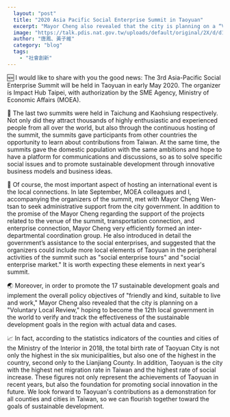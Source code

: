 ```yaml
---
  layout: "post"
  title: "2020 Asia Pacific Social Enterprise Summit in Taoyuan"
  excerpt: "Mayor Cheng also revealed that the city is planning on a “Voluntary Local Review,” hoping to become the 12th local government in the world to verify and track the effectiveness of the SDGs."
  image: "https://talk.pdis.nat.gov.tw/uploads/default/original/2X/d/d121856e14443e4de5b39978ed77d84c5b8dc0b0.jpeg"
  author: "唐鳳、黃子維"
  category: "blog"
  tags: 
    - "社會創新"
---
```


🆕 I would like to share with you the good news: The 3rd Asia-Pacific Social Enterprise Summit will be held in Taoyuan in early May 2020. The organizer is Impact Hub Taipei, with authorization by the SME Agency, Ministry of Economic Affairs (MOEA).

🏡 The last two summits were held in Taichung and Kaohsiung respectively. Not only did they attract thousands of highly enthusiastic and experienced people from all over the world, but also through the continuous hosting of the summit, the summits gave participants from other countries the opportunity to learn about contributions from Taiwan. At the same time, the summits gave the domestic population with the same ambitions and hope to have a platform for communications and discussions, so as to solve specific social issues and to promote sustainable development through innovative business models and business ideas.

🤝 Of course, the most important aspect of hosting an international event is the local connections. In late September, MOEA colleagues and I, accompanying the organizers of the summit, met with Mayor Cheng Wen-tsan to seek administrative support from the city government. In addition to the promise of the Mayor Cheng regarding the support of the projects related to the venue of the summit, transportation connection, and enterprise connection, Mayor Cheng very efficiently formed an inter-departmental coordination group. He also introduced in detail the government’s assistance to the social enterprises, and suggested that the organizers could include more local elements of Taoyuan in the peripheral activities of the summit such as "social enterprise tours" and "social enterprise market." It is worth expecting these elements in next year's summit.

🌏 Moreover, in order to promote the 17 sustainable development goals and implement the overall policy objectives of "friendly and kind, suitable to live and work," Mayor Cheng also revealed that the city is planning on a "Voluntary Local Review," hoping to become the 12th local government in the world to verify and track the effectiveness of the sustainable development goals in the region with actual data and cases.

📈 In fact, according to the statistics indicators of the counties and cities of the Ministry of the Interior in 2018, the total birth rate of Taoyuan City is not only the highest in the six municipalities, but also one of the highest in the country, second only to the Lianjiang County. In addition, Taoyuan is the city with the highest net migration rate in Taiwan and the highest rate of social increase. These figures not only represent the achievements of Taoyuan in recent years, but also the foundation for promoting social innovation in the future. We look forward to Taoyuan's contributions as a demonstration for all counties and cities in Taiwan, so we can flourish together toward the goals of sustainable development.

